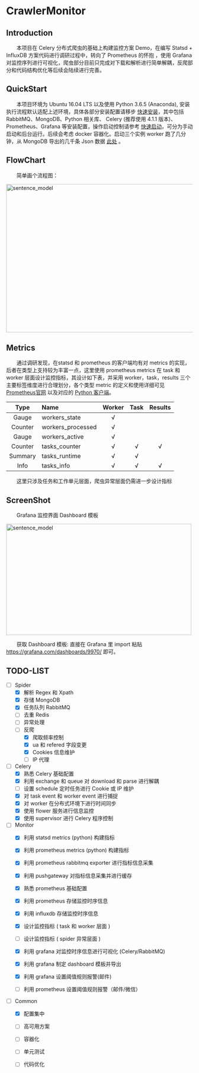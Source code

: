 # CrawlerMonitor

## Introduction
&emsp;&emsp;本项目在 Celery 分布式爬虫的基础上构建监控方案 Demo，在编写 Statsd + InfluxDB 方案代码进行调研过程中，转向了 Prometheus 的怀抱 ，使用 Grafana 对监控序列进行可视化，爬虫部分目前只完成对下载和解析进行简单解耦，反爬部分和代码结构优化等后续会陆续进行完善。

## QuickStart
&emsp;&emsp;本项目环境为 Ubuntu 16.04 LTS 以及使用 Python 3.6.5 (Anaconda), 安装执行流程默认适配上述环境，具体各部分安装配置请移步 [快速安装](https://github.com/adrianyoung/CrawlerMonitor/wiki/%E5%BF%AB%E9%80%9F%E5%AE%89%E8%A3%85)，其中包括 RabbitMQ、MongoDB、Python 相关库、 Celery (推荐使用 4.1.1 版本)、Prometheus、Grafana 等安装配置，操作启动控制请参考 [快速启动](https://github.com/adrianyoung/CrawlerMonitor/wiki/%E5%BF%AB%E9%80%9F%E5%90%AF%E5%8A%A8)，可分为手动启动和后台运行。后续会考虑 docker 容器化。启动三个实例 worker 跑了几分钟，从 MongoDB 导出的几千条 Json 数据 [此处](https://drive.google.com/file/d/1Vy71M9Jy7Mj4rFRCoj-PRvztsJbZOIJ8/view?usp=sharing) 。

## FlowChart  
&emsp;&emsp;简单画个流程图：  

<img src="https://drive.google.com/uc?export=view&id=1GO8Pdn77eM73cuiODSVpwIZ5T0gC0wFr" width = "650" height = "400" alt="sentence_model" align=center /> 

## Metrics
&emsp;&emsp;通过调研发现，在statsd 和 prometheus 的客户端均有对 metrics 的实现，后者在类型上支持较为丰富一点，这里使用 prometheus metrics 在 task 和 worker 层面设计监控指标，其设计如下表，并采用 worker，task，results 三个主要标签维度进行合理划分，各个类型 metric 的定义和使用详细可见 [Prometheus官网](https://prometheus.io/docs/concepts/metric_types/) 以及对应的 [Python 客户端](https://github.com/prometheus/client_python)。  


|Type|Name|Worker|Task|Results|
|:--:|:---|:----:|:--:|:-----:|
|Gauge|workers_state|√|||
|Counter|workers_processed|√|||
|Gauge|workers_active|√|||
|Counter|tasks_counter|√|√|√|
|Summary|tasks_runtime|√|√||
|Info|tasks_info|√|√|√|  
  
&emsp;&emsp;这里只涉及任务和工作单元层面，爬虫异常层面仍需进一步设计指标

## ScreenShot
&emsp;&emsp;Grafana 监控界面 Dashboard 模板  

<img src="https://drive.google.com/uc?export=view&id=18DeLCoc08Gws6hPjOfpCTTALIiS6QC2B" width = "500" height = "300" alt="sentence_model" align=center />  

&emsp;&emsp;获取 Dashboard 模板: 直接在 Grafana 里 import 粘贴 https://grafana.com/dashboards/9970/ 即可。


## TODO-LIST
- [ ] Spider
  - [x] 解析 Regex 和 Xpath
  - [x] 存储 MongoDB
  - [x] 任务队列 RabbitMQ
  - [ ] 去重 Redis
  - [ ] 异常处理
  - [ ] 反爬
    - [x] 爬取频率控制
    - [x] ua 和 refered 字段变更
    - [x] Cookies 信息维护
    - [ ] IP 代理

- [ ] Celery
  - [x] 熟悉 Celery 基础配置
  - [x] 利用 exchange 和 queue 对 download 和 parse 进行解耦
  - [ ] 设置 schedule 定时任务进行 Cookie 或 IP 维护
  - [x] 对 task event 和 worker event 进行捕捉
  - [x] 对 worker 在分布式环境下进行时间同步
  - [x] 使用 flower 服务进行信息监控
  - [x] 使用 supervisor 进行 Celery 程序控制

- [ ] Monitor
  - [x] 利用 statsd metrics (python) 构建指标 
  - [x] 利用 prometheus metrics (python) 构建指标
  - [x] 利用 prometheus rabbitmq exporter 进行指标信息采集
  - [x] 利用 pushgateway 对指标信息采集并进行缓存
  - [x] 熟悉 prometheus 基础配置
  - [x] 利用 prometheus 存储监控时序信息
  - [x] 利用 influxdb 存储监控时序信息
  - [x] 设计监控指标 ( task 和 worker 层面 ) 
  - [ ] 设计监控指标 ( spider 异常层面 )
  - [x] 利用 grafana 对监控时序信息进行可视化 (Celery/RabbitMQ)
  - [x] 利用 grafana 制定 dashboard 模板并导出
  - [x] 利用 grafana 设置阈值规则报警(邮件)  
  - [ ] 利用 prometheus 设置阈值规则报警（邮件/微信）

  
 - [ ] Common
   - [x] 配置集中
   - [ ] 高可用方案
   - [ ] 容器化
   - [ ] 单元测试
   - [ ] 代码优化 
   

